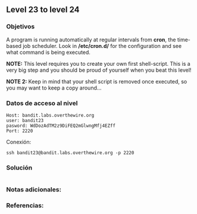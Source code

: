 ## Level 23 to level 24

### Objetivos 
A program is running automatically at regular intervals from **cron**, the time-based job scheduler. Look in **/etc/cron.d/** for the configuration and see what command is being executed.

**NOTE:** This level requires you to create your own first shell-script. This is a very big step and you should be proud of yourself when you beat this level!

**NOTE 2:** Keep in mind that your shell script is removed once executed, so you may want to keep a copy around…
### Datos de acceso al nivel 

```
Host: bandit.labs.overthewire.org  
user: bandit23
pasword: WdDozAdTM2z9DiFEQ2mGlwngMfj4EZff
Port: 2220
```

 Conexión:
```
ssh bandit23@bandit.labs.overthewire.org -p 2220
```

### Solución 

``` bash

```

### Notas adicionales:



### Referencias:

